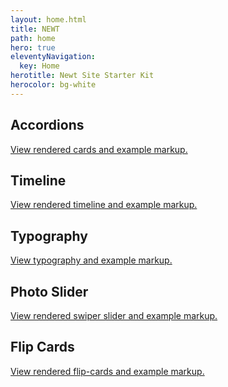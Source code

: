 ```yaml
---
layout: home.html
title: NEWT
path: home
hero: true
eleventyNavigation:
  key: Home
herotitle: Newt Site Starter Kit
herocolor: bg-white
---
```

<div class="grid grid-cols-1 sm:grid-cols-2 md:grid-cols-3 gap-4">
  <div class="card card--hover border-light rounded-md">
    <div class="card__title"><h2>Accordions</h2></div>
    <div class="card__content">
      <p><a href="/accordions" class="card__link">View rendered cards and example markup.</a></p>
    </div>
  </div>
  <div class="card card--hover border-light rounded-md">
    <div class="card__title"><h2>Timeline</h2></div>
    <div class="card__content">
      <p><a href="/accordions" class="card__link">View rendered timeline and example markup.</a></p>
    </div>
  </div>
  <div class="card card--hover border-light rounded-md">
    <div class="card__title"><h2>Typography</h2></div>
    <div class="card__content">
      <p><a href="/accordions" class="card__link">View typography and example markup.</a></p>
    </div>
  </div>
  <div class="card card--hover border-light rounded-md">
    <div class="card__title"><h2>Photo Slider</h2></div>
    <div class="card__content">
      <p><a href="/accordions" class="card__link">View rendered swiper slider and example markup.</a></p>
    </div>
  </div>
  <div class="card card--hover border-light rounded-md">
    <div class="card__title"><h2>Flip Cards</h2></div>
    <div class="card__content">
      <p><a href="/accordions" class="card__link">View rendered flip-cards and example markup.</a></p>
    </div>
  </div>
</div>
